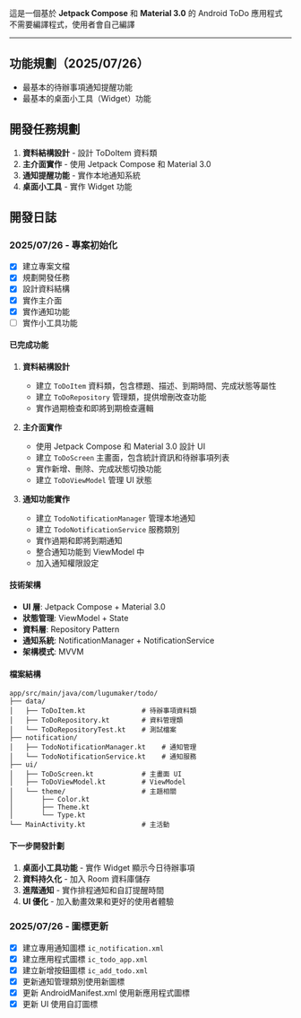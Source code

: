 這是一個基於 **Jetpack Compose** 和 **Material 3.0** 的 Android ToDo 應用程式
不需要編譯程式，使用者會自己編譯

---

## 功能規劃（2025/07/26）
- 最基本的待辦事項通知提醒功能
- 最基本的桌面小工具（Widget）功能

## 開發任務規劃
1. **資料結構設計** - 設計 ToDoItem 資料類
2. **主介面實作** - 使用 Jetpack Compose 和 Material 3.0
3. **通知提醒功能** - 實作本地通知系統
4. **桌面小工具** - 實作 Widget 功能

## 開發日誌

### 2025/07/26 - 專案初始化
- [x] 建立專案文檔
- [x] 規劃開發任務
- [x] 設計資料結構
- [x] 實作主介面
- [x] 實作通知功能
- [ ] 實作小工具功能

#### 已完成功能
1. **資料結構設計**
   - 建立 `ToDoItem` 資料類，包含標題、描述、到期時間、完成狀態等屬性
   - 建立 `ToDoRepository` 管理類，提供增刪改查功能
   - 實作過期檢查和即將到期檢查邏輯

2. **主介面實作**
   - 使用 Jetpack Compose 和 Material 3.0 設計 UI
   - 建立 `ToDoScreen` 主畫面，包含統計資訊和待辦事項列表
   - 實作新增、刪除、完成狀態切換功能
   - 建立 `ToDoViewModel` 管理 UI 狀態

3. **通知功能實作**
   - 建立 `TodoNotificationManager` 管理本地通知
   - 建立 `TodoNotificationService` 服務類別
   - 實作過期和即將到期通知
   - 整合通知功能到 ViewModel 中
   - 加入通知權限設定

#### 技術架構
- **UI 層**: Jetpack Compose + Material 3.0
- **狀態管理**: ViewModel + State
- **資料層**: Repository Pattern
- **通知系統**: NotificationManager + NotificationService
- **架構模式**: MVVM

#### 檔案結構
```
app/src/main/java/com/lugumaker/todo/
├── data/
│   ├── ToDoItem.kt              # 待辦事項資料類
│   ├── ToDoRepository.kt        # 資料管理類
│   └── ToDoRepositoryTest.kt    # 測試檔案
├── notification/
│   ├── TodoNotificationManager.kt    # 通知管理
│   └── TodoNotificationService.kt    # 通知服務
├── ui/
│   ├── ToDoScreen.kt            # 主畫面 UI
│   ├── ToDoViewModel.kt         # ViewModel
│   └── theme/                   # 主題相關
│       ├── Color.kt
│       ├── Theme.kt
│       └── Type.kt
└── MainActivity.kt              # 主活動
```

#### 下一步開發計劃
1. **桌面小工具功能** - 實作 Widget 顯示今日待辦事項
2. **資料持久化** - 加入 Room 資料庫儲存
3. **進階通知** - 實作排程通知和自訂提醒時間
4. **UI 優化** - 加入動畫效果和更好的使用者體驗

### 2025/07/26 - 圖標更新
- [x] 建立專用通知圖標 `ic_notification.xml`
- [x] 建立應用程式圖標 `ic_todo_app.xml`
- [x] 建立新增按鈕圖標 `ic_add_todo.xml`
- [x] 更新通知管理類別使用新圖標
- [x] 更新 AndroidManifest.xml 使用新應用程式圖標
- [x] 更新 UI 使用自訂圖標